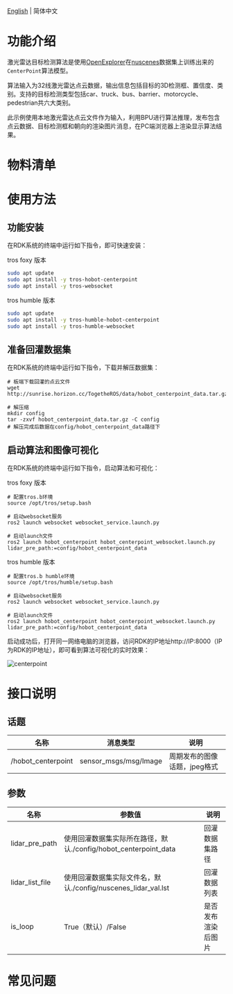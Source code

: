 [English](./README.md) | 简体中文

# 功能介绍

激光雷达目标检测算法是使用[OpenExplorer](https://developer.horizon.ai/api/v1/fileData/horizon_j5_open_explorer_cn_doc/hat/source/examples/centerpoint.html)在[nuscenes](https://www.nuscenes.org/nuscenes)数据集上训练出来的`CenterPoint`算法模型。

算法输入为32线激光雷达点云数据，输出信息包括目标的3D检测框、置信度、类别。支持的目标检测类型包括car、truck、bus、barrier、motorcycle、pedestrian共六大类别。

此示例使用本地激光雷达点云文件作为输入，利用BPU进行算法推理，发布包含点云数据、目标检测框和朝向的渲染图片消息，在PC端浏览器上渲染显示算法结果。

# 物料清单


# 使用方法

## 功能安装

在RDK系统的终端中运行如下指令，即可快速安装：

tros foxy 版本
```bash
sudo apt update
sudo apt install -y tros-hobot-centerpoint
sudo apt install -y tros-websocket
```

tros humble 版本
```bash
sudo apt update
sudo apt install -y tros-humble-hobot-centerpoint
sudo apt install -y tros-humble-websocket
```

## 准备回灌数据集

在RDK系统的终端中运行如下指令，下载并解压数据集：

```shell
# 板端下载回灌的点云文件
wget http://sunrise.horizon.cc/TogetheROS/data/hobot_centerpoint_data.tar.gz

# 解压缩
mkdir config
tar -zxvf hobot_centerpoint_data.tar.gz -C config
# 解压完成后数据在config/hobot_centerpoint_data路径下
```

## 启动算法和图像可视化

在RDK系统的终端中运行如下指令，启动算法和可视化：

tros foxy 版本
```shell
# 配置tros.b环境
source /opt/tros/setup.bash

# 启动websocket服务
ros2 launch websocket websocket_service.launch.py

# 启动launch文件
ros2 launch hobot_centerpoint hobot_centerpoint_websocket.launch.py lidar_pre_path:=config/hobot_centerpoint_data
```

tros humble 版本
```shell
# 配置tros.b humble环境
source /opt/tros/humble/setup.bash

# 启动websocket服务
ros2 launch websocket websocket_service.launch.py

# 启动launch文件
ros2 launch hobot_centerpoint hobot_centerpoint_websocket.launch.py lidar_pre_path:=config/hobot_centerpoint_data
```

启动成功后，打开同一网络电脑的浏览器，访问RDK的IP地址http://IP:8000（IP为RDK的IP地址），即可看到算法可视化的实时效果：

![centerpoint](img/centerpoint.gif)


# 接口说明

## 话题

| 名称         | 消息类型                             | 说明                                     |
| ------------ | ------------------------------------ | ---------------------------------------- |
| /hobot_centerpoint  | sensor_msgs/msg/Image                | 周期发布的图像话题，jpeg格式             |

## 参数

| 名称                         | 参数值                                          | 说明                                               |
| ---------------------------- | ----------------------------------------------- | -------------------------------------------------- |
| lidar_pre_path                 | 使用回灌数据集实际所在路径，默认./config/hobot_centerpoint_data | 回灌数据集路径                         |
| lidar_list_file                 | 使用回灌数据集实际文件名，默认./config/nuscenes_lidar_val.lst | 回灌数据列表                         |
| is_loop                 | True（默认）/False | 是否发布渲染后图片                         |

# 常见问题
